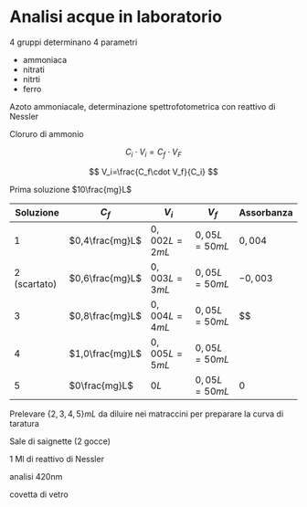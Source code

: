# Analisi acque  in laboratorio

4 gruppi determinano 4 parametri

* ammoniaca
* nitrati
* nitrti
* ferro


Azoto ammoniacale, determinazione spettrofotometrica con reattivo di Nessler

Cloruro di ammonio


$$
C_i\cdot V_i = C_f \cdot V_F
$$

$$
V_i=\frac{C_f\cdot V_f}{C_i}
$$

Prima soluzione $10\frac{mg}L$


|Soluzione|$C_f$|$V_i$|$V_f$|Assorbanza|
|---|---|---|---|---|
|1|$0,4\frac{mg}L$|$0,002L=2mL$|$0,05L=50mL$|$0,004$|
|2 (scartato)|$0,6\frac{mg}L$|$0,003L=3mL$|$0,05L=50mL$|$-0,003$
|3|$0,8\frac{mg}L$|$0,004L=4mL$|$0,05L=50mL$|$$
|4|$1,0\frac{mg}L$|$0,005L=5mL$|$0,05L=50mL$|
|5|$0\frac{mg}L$|$0L$|$0,05L=50mL$|$0$|

Prelevare $\{2,3,4,5\}mL$ da diluire nei matraccini per preparare la curva di taratura

Sale di saignette (2 gocce)

1 Ml di reattivo di Nessler

analisi 420nm

covetta di vetro
<!--stackedit_data:
eyJoaXN0b3J5IjpbLTExNjA3MTA1OTcsMTE5MzgwODE0OSwtMT
IxNzAzMTY1MSwzMjMxODU5NywxMzY5NTYzMjgyLDQ4NTM4MTIw
OCw2NDY0MzI5MzhdfQ==
-->